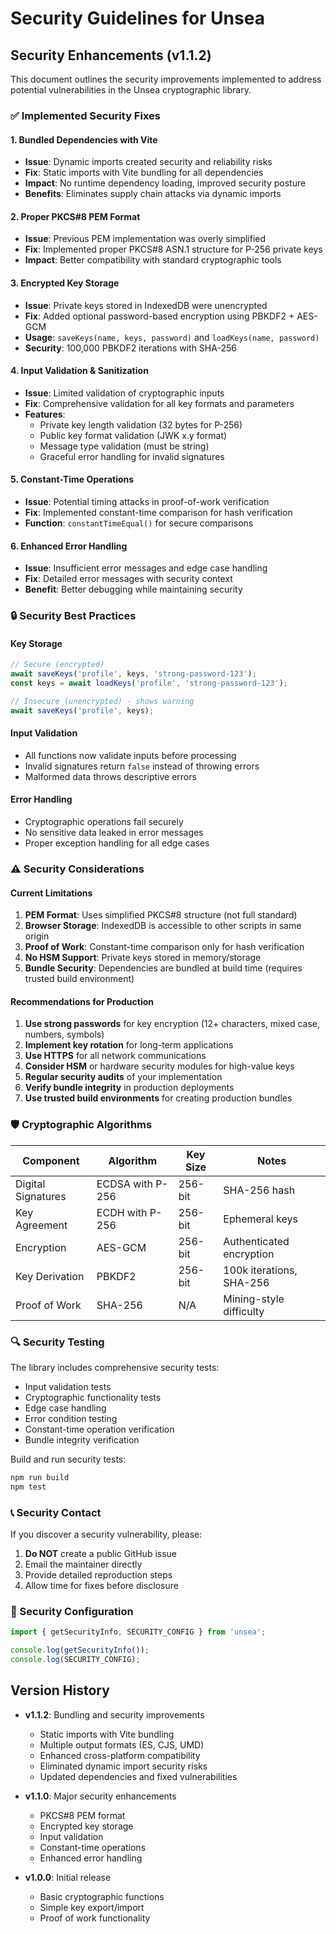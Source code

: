 # Security Guidelines for Unsea

## Security Enhancements (v1.1.2)

This document outlines the security improvements implemented to address potential vulnerabilities in the Unsea cryptographic library.

### ✅ Implemented Security Fixes

#### 1. **Bundled Dependencies with Vite**
- **Issue**: Dynamic imports created security and reliability risks
- **Fix**: Static imports with Vite bundling for all dependencies
- **Impact**: No runtime dependency loading, improved security posture
- **Benefits**: Eliminates supply chain attacks via dynamic imports

#### 2. **Proper PKCS#8 PEM Format**
- **Issue**: Previous PEM implementation was overly simplified
- **Fix**: Implemented proper PKCS#8 ASN.1 structure for P-256 private keys
- **Impact**: Better compatibility with standard cryptographic tools

#### 3. **Encrypted Key Storage**
- **Issue**: Private keys stored in IndexedDB were unencrypted
- **Fix**: Added optional password-based encryption using PBKDF2 + AES-GCM
- **Usage**: `saveKeys(name, keys, password)` and `loadKeys(name, password)`
- **Security**: 100,000 PBKDF2 iterations with SHA-256

#### 4. **Input Validation & Sanitization**
- **Issue**: Limited validation of cryptographic inputs
- **Fix**: Comprehensive validation for all key formats and parameters
- **Features**:
  - Private key length validation (32 bytes for P-256)
  - Public key format validation (JWK x.y format)
  - Message type validation (must be string)
  - Graceful error handling for invalid signatures

#### 5. **Constant-Time Operations**
- **Issue**: Potential timing attacks in proof-of-work verification
- **Fix**: Implemented constant-time comparison for hash verification
- **Function**: `constantTimeEqual()` for secure comparisons

#### 6. **Enhanced Error Handling**
- **Issue**: Insufficient error messages and edge case handling
- **Fix**: Detailed error messages with security context
- **Benefit**: Better debugging while maintaining security

### 🔒 Security Best Practices

#### Key Storage
```javascript
// Secure (encrypted)
await saveKeys('profile', keys, 'strong-password-123');
const keys = await loadKeys('profile', 'strong-password-123');

// Insecure (unencrypted) - shows warning
await saveKeys('profile', keys);
```

#### Input Validation
- All functions now validate inputs before processing
- Invalid signatures return `false` instead of throwing errors
- Malformed data throws descriptive errors

#### Error Handling
- Cryptographic operations fail securely
- No sensitive data leaked in error messages
- Proper exception handling for all edge cases

### ⚠️ Security Considerations

#### Current Limitations
1. **PEM Format**: Uses simplified PKCS#8 structure (not full standard)
2. **Browser Storage**: IndexedDB is accessible to other scripts in same origin
3. **Proof of Work**: Constant-time comparison only for hash verification
4. **No HSM Support**: Private keys stored in memory/storage
5. **Bundle Security**: Dependencies are bundled at build time (requires trusted build environment)

#### Recommendations for Production
1. **Use strong passwords** for key encryption (12+ characters, mixed case, numbers, symbols)
2. **Implement key rotation** for long-term applications
3. **Use HTTPS** for all network communications
4. **Consider HSM** or hardware security modules for high-value keys
5. **Regular security audits** of your implementation
6. **Verify bundle integrity** in production deployments
7. **Use trusted build environments** for creating production bundles

### 🛡️ Cryptographic Algorithms

| Component | Algorithm | Key Size | Notes |
|-----------|-----------|----------|-------|
| Digital Signatures | ECDSA with P-256 | 256-bit | SHA-256 hash |
| Key Agreement | ECDH with P-256 | 256-bit | Ephemeral keys |
| Encryption | AES-GCM | 256-bit | Authenticated encryption |
| Key Derivation | PBKDF2 | 256-bit | 100k iterations, SHA-256 |
| Proof of Work | SHA-256 | N/A | Mining-style difficulty |

### 🔍 Security Testing

The library includes comprehensive security tests:
- Input validation tests
- Cryptographic functionality tests  
- Edge case handling
- Error condition testing
- Constant-time operation verification
- Bundle integrity verification

Build and run security tests:
```bash
npm run build
npm test
```

### 📞 Security Contact

If you discover a security vulnerability, please:
1. **Do NOT** create a public GitHub issue
2. Email the maintainer directly
3. Provide detailed reproduction steps
4. Allow time for fixes before disclosure

### 📄 Security Configuration

```javascript
import { getSecurityInfo, SECURITY_CONFIG } from 'unsea';

console.log(getSecurityInfo());
console.log(SECURITY_CONFIG);
```

## Version History

- **v1.1.2**: Bundling and security improvements
  - Static imports with Vite bundling
  - Multiple output formats (ES, CJS, UMD)
  - Enhanced cross-platform compatibility
  - Eliminated dynamic import security risks
  - Updated dependencies and fixed vulnerabilities

- **v1.1.0**: Major security enhancements
  - PKCS#8 PEM format
  - Encrypted key storage  
  - Input validation
  - Constant-time operations
  - Enhanced error handling

- **v1.0.0**: Initial release
  - Basic cryptographic functions
  - Simple key export/import
  - Proof of work functionality
